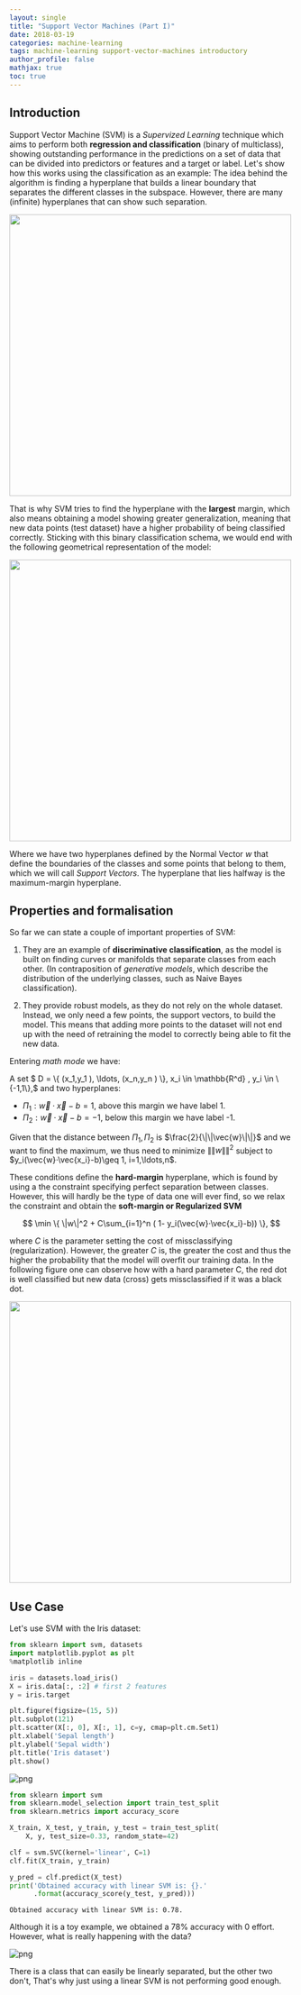 ```yaml
---
layout: single
title: "Support Vector Machines (Part I)"
date: 2018-03-19
categories: machine-learning
tags: machine-learning support-vector-machines introductory
author_profile: false
mathjax: true
toc: true
---
```


## Introduction

Support Vector Machine (SVM) is a *Supervized Learning* technique which aims to perform both **regression and classification** (binary of multiclass), showing outstanding performance in the predictions on a set of data that can be divided into predictors or features and a target or label. Let's show how this works using the classification as an example: The idea behind the algorithm is finding a hyperplane that builds a linear boundary that separates the different classes in the subspace. However, there are many (infinite) hyperplanes that can show such separation.

<img src="/assets/images/machinelearning/svm/example1.png" width="500">

That is why SVM tries to find the hyperplane with the **largest** margin, which also means obtaining a model showing greater generalization, meaning that new data points (test dataset) have a higher probability of being classified correctly. Sticking with this binary classification schema, we would end with the following geometrical representation of the model:

<img src="/assets/images/machinelearning/svm/svm_schema.png" width="500">

Where we have two hyperplanes defined by the Normal Vector $w$ that define the boundaries of the classes and some points that belong to them, which we will call *Support Vectors*. The hyperplane that lies halfway is the maximum-margin hyperplane.

## Properties and formalisation

So far we can state a couple of important properties of SVM:

1. They are an example of **discriminative classification**, as the model is built on finding curves or manifolds that separate classes from each other. (In contraposition of *generative models*, which describe the distribution of the underlying classes, such as Naive Bayes classification).

2. They provide robust models, as they do not rely on the whole dataset. Instead, we only need a few points, the support vectors, to build the model. This means that adding more points to the dataset will not end up with the need of retraining the model to correctly being able to fit the new data.

Entering *math mode* we have:

A set $ D = \\{ \(x_1,y_1 \), \ldots, \(x_n,y_n \)  \\}, x_i \in \mathbb{R^d} , y_i \in \\{-1,1\\},$ and two hyperplanes:

* $\Pi_1: \vec{w}·\vec{x}-b=1$, above this margin we have label 1.
* $\Pi_2: \vec{w}·\vec{x}-b=-1$, below this margin we have label -1.

Given that the distance between $\Pi_1, \Pi_2$ is $\frac{2}{\|\|\vec{w}\|\|}$ and we want to find the maximum, we thus need to minimize $\|\|w\|\|^2$ subject to $y_i(\vec{w}·\vec{x_i}-b)\geq 1, i=1,\ldots,n$.

These conditions define the **hard-margin** hyperplane, which is found by using a the constraint specifying perfect separation between classes. However, this will hardly be the type of data one will ever find, so we relax the constraint and obtain the **soft-margin or Regularized SVM**

$$ \min \{ \|w\|^2 + C\sum_{i=1}^n ( 1- y_i(\vec{w}·\vec{x_i}-b))  \}, $$

where $C$ is the parameter setting the cost of missclassifying (regularization). However, the greater $C$ is, the greater the cost and thus the higher the probability that the model will overfit our training data. In the following figure one can observe how with a hard parameter C, the red dot is well classified but new data (cross) gets missclassified if it was a black dot.

<img src="/assets/images/machinelearning/svm/hardC.png" width="500">

## Use Case

Let's use SVM with the Iris dataset:

```python
from sklearn import svm, datasets
import matplotlib.pyplot as plt
%matplotlib inline

iris = datasets.load_iris()
X = iris.data[:, :2] # first 2 features
y = iris.target

plt.figure(figsize=(15, 5))
plt.subplot(121)
plt.scatter(X[:, 0], X[:, 1], c=y, cmap=plt.cm.Set1)
plt.xlabel('Sepal length')
plt.ylabel('Sepal width')
plt.title('Iris dataset')
plt.show()
```


![png](/assets/images/machinelearning/svm/output_0_1.png)


```python
from sklearn import svm
from sklearn.model_selection import train_test_split
from sklearn.metrics import accuracy_score

X_train, X_test, y_train, y_test = train_test_split(
    X, y, test_size=0.33, random_state=42)

clf = svm.SVC(kernel='linear', C=1)
clf.fit(X_train, y_train) 

y_pred = clf.predict(X_test)
print('Obtained accuracy with linear SVM is: {}.'
      .format(accuracy_score(y_test, y_pred)))
```

    Obtained accuracy with linear SVM is: 0.78.

Although it is a toy example, we obtained a 78% accuracy with 0 effort. However, what is really happening with the data?

![png](/assets/images/machinelearning/svm/linearSVM.png)

There is a class that can easily be linearly separated, but the other two don't, That's why just using a linear SVM is not performing good enough.